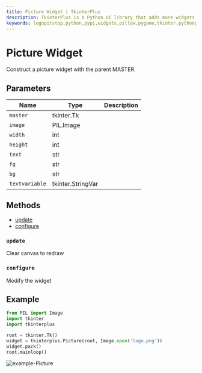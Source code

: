 ```yaml
---
title: Picture Widget | TkinterPlus
description: TkinterPlus is a Python UI library that adds more widgets to Tkinter
keywords: legopitstop,python,pypi,widgets,pillow,pygame,tkinter,pythonpackage
---
```


# Picture Widget

Construct a picture widget with the parent MASTER.

## Parameters

| Name           | Type              | Description |
| -------------- | ----------------- | ----------- |
| `master`       | tkinter.Tk        |             |
| `image`        | PIL.Image         |             |
| `width`        | int               |             |
| `height`       | int               |             |
| `text`         | str               |             |
| `fg`           | str               |             |
| `bg`           | str               |             |
| `textvariable` | tkinter.StringVar |             |

## Methods

- [update](#update)
- [configure](#configure)

### `update`

Clear canvas to redraw

### `configure`

Modify the widget

## Example

```py
from PIL import Image
import tkinter
import tkinterplus

root = tkinter.Tk()
widget = tkinterplus.Picture(root, Image.open('logo.png'))
widget.pack()
root.mainloop()
```

![example-Picture](/images/example-Picture.png)
